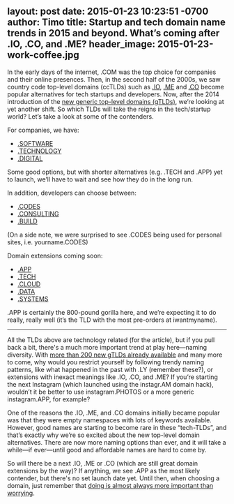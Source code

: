 layout: post
date: 2015-01-23 10:23:51 -0700
author: Timo
title: Startup and tech domain name trends in 2015 and beyond. What’s coming after .IO, .CO, and .ME?
header_image: 2015-01-23-work-coffee.jpg
----

<!-- excerpt -->

In the early days of the internet, .COM was the top choice for companies and their online presences. Then, in the second half of the 2000s, we saw country code top-level domains (ccTLDs) such as [.IO](https://iwantmyname.com/domains/io-domain-name-registration-for-british-indian-ocean-territory), [.ME](https://iwantmyname.com/domains/me-montenegrean-domain-name-registration-for-montenegro) and [.CO](https://iwantmyname.com/domains/co-colombian-domain-name-registration-for-colombia) become popular alternatives for tech startups and developers. Now, after the 2014 introduction of the [new generic top-level domains (gTLDs)](https://iwantmyname.com/domains/new-gtld-domain-extensions), we’re looking at yet another shift. So which TLDs will take the reigns in the tech/startup world? Let’s take a look at some of the contenders.

<!-- /excerpt -->

For companies, we have:

- [.SOFTWARE](https://iwantmyname.com/domains/dot-software)
- [.TECHNOLOGY](https://iwantmyname.com/domains/dot-technology)
- [.DIGITAL](https://iwantmyname.com/domains/dot-digital)

Some good options, but with shorter alternatives (e.g. .TECH and .APP) yet to launch, we’ll have to wait and see how they do in the long run.

In addition, developers can choose between:

- [.CODES](https://iwantmyname.com/domains/dot-codes)
- [.CONSULTING](https://iwantmyname.com/domains/dot-consulting)
- [.BUILD](https://iwantmyname.com/domains/dot-build)

(On a side note, we were surprised to see .CODES being used for personal sites, i.e. yourname.CODES)

Domain extensions coming soon:

- [.APP](https://iwantmyname.com/domains/dot-app)
- [.TECH](https://iwantmyname.com/domains/dot-tech)
- [.CLOUD](https://iwantmyname.com/domains/dot-cloud)
- [.DATA](https://iwantmyname.com/domains/dot-data)
- [.SYSTEMS](https://iwantmyname.com/domains/dot-systems)

.APP is certainly the 800-pound gorilla here, and we’re expecting it to do really, really well (it’s the TLD with the most pre-orders at iwantmyname).

***

All the TLDs above are technology related (for the article), but if you pull back a bit, there's a much more important trend at play here—naming diversity. With [more than 200 new gTLDs already available](https://iwantmyname.com/domains/new-gtld-domain-extensions) and many more to come, why would you restrict yourself by following trendy naming patterns, like what happened in the past with .LY (remember these?), or extensions with inexact meanings like .IO, .CO, and .ME? If you’re starting the next Instagram (which launched using the instagr.AM domain hack), wouldn’t it be better to use instagram.PHOTOS or a more generic instagram.APP, for example?

One of the reasons the .IO, .ME, and .CO domains initially became popular was that they were empty namespaces with lots of keywords available. However, good names are starting to become rare in these “tech-TLDs”, and that’s exactly why we’re so excited about the new top-level domain alternatives. There are now more naming options than ever, and it will take a while—if ever—until good and affordable names are hard to come by.

So will there be a next .IO, .ME or .CO (which are still great domain extensions by the way)? If anything, we see .APP as the most likely contender, but there's no set launch date yet. Until then, when choosing a domain, just remember that [doing is almost always more important than worrying](https://iwantmyname.com/blog/2015/01/doing-is-almost-always-more-important-than-worrying.html).
